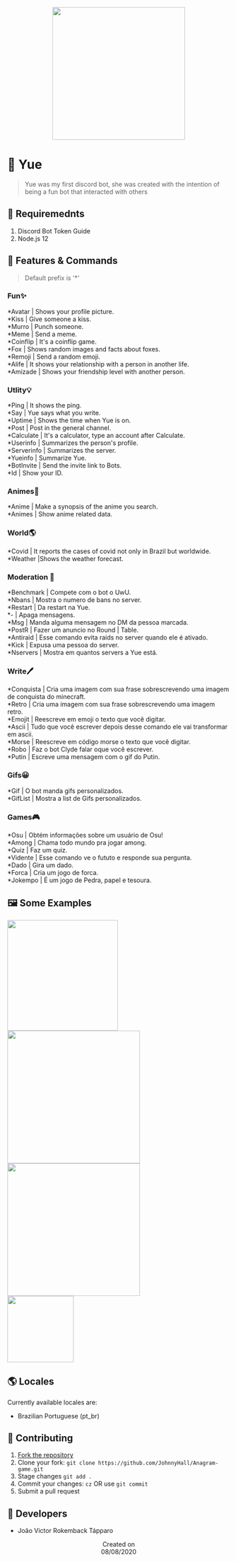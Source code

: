 <p align="center">
  <img src="https://i.imgur.com/ZSifSPK.png" height='300'/>
</p>

# 🍭 Yue
> Yue was my first discord bot, she was created with the intention of being a fun bot that interacted with others

## 📜 Requiremednts
1. Discord Bot Token Guide
2. Node.js 12

## 📝 Features & Commands
> Default prefix is '*'

### Fun✨
*Avatar | Shows your profile picture.<br>
*Kiss | Give someone a kiss.<br>
*Murro | Punch someone.<br>
*Meme | Send a meme.<br>
*Coinflip | It's a coinflip game.<br>
*Fox | Shows random images and facts about foxes.<br>
*Remoji | Send a random emoji.<br>
*Alife | It shows your relationship with a person in another life.<br>
*Amizade | Shows your friendship level with another person.<br>

### Utlity💡
*Ping | It shows the ping.<br>
*Say | Yue says what you write.<br>
*Uptime | Shows the time when Yue is on.<br>
*Post | Post in the general channel.<br>
*Calculate | It's a calculator, type an account after Calculate.<br>
*Userinfo | Summarizes the person's profile.<br>
*Serverinfo | Summarizes the server.<br>
*Yueinfo | Summarize Yue.<br>
*BotInvite | Send the invite link to Bots.<br>
*Id | Show your ID.<br>

### Animes🎌
*Anime | Make a synopsis of the anime you search.<br>
*Animes | Show anime related data.<br>

### World🌎
*Covid | It reports the cases of covid not only in Brazil but worldwide.<br>
*Weather |Shows the weather forecast.<br>

### Moderation 💬
*Benchmark | Compete com o bot o UwU.<br>
*Nbans | Mostra o numero de bans no server.<br>
*Restart | Da restart na Yue.<br>
*- | Apaga mensagens.<br>
*Msg | Manda alguma mensagem no DM da pessoa marcada.<br>
*PostR | Fazer um anuncio no Round | Table.<br>
*Antiraid | Esse comando evita raids no server quando ele é ativado.<br>
*Kick | Expusa uma pessoa do server.<br>
*Nservers | Mostra em quantos servers a Yue está.<br>

### Write🖊️
*Conquista | Cria uma imagem com sua frase sobrescrevendo uma imagem de conquista do minecraft.<br>
*Retro | Cria uma imagem com sua frase sobrescrevendo uma imagem retro.<br>
*Emojit | Reescreve em emoji o texto que você digitar.<br>
*Ascii | Tudo que você escrever depois desse comando ele vai transformar em ascii.<br>
*Morse | Reescreve em código morse o texto que você digitar.<br>
*Robo | Faz o bot Clyde falar oque você escrever.<br>
*Putin | Escreve uma mensagem com o gif do Putin.<br>

### Gifs😀
*Gif | O bot manda gifs personalizados.<br>
*GifList | Mostra a list de Gifs personalizados.<br>

### Games🎮
*Osu | Obtém informações sobre um usuário de Osu!<br>
*Among | Chama todo mundo pra jogar among.<br>
*Quiz | Faz um quiz.<br>
*Vidente | Esse comando ve o fututo e responde sua pergunta.<br>
*Dado | Gira um dado.<br>
*Forca | Cria um jogo de forca.<br>
*Jokempo | É um jogo de Pedra, papel e tesoura.<br>

## 🖼️ Some Examples
  <img src="https://i.imgur.com/PsxGxMN.png" height='250'/><br>
  <img src="https://i.imgur.com/mIt0IG5.png" height='300'/><br>
  <img src="https://i.imgur.com/LuRAABM.png" height='300'/><br>
  <img src="https://i.imgur.com/GeXmPiY.png" height='150'/>
  
## 🌎 Locales
Currently available locales are:
- Brazilian Portuguese (pt_br)

## 🤝 Contributing
1. [Fork the repository](https://github.com/JohnnyHall/Anagram-game/fork)
2. Clone your fork: `git clone https://github.com/JohnnyHall/Anagram-game.git`
3. Stage changes `git add .`
4. Commit your changes: `cz` OR use `git commit`
5. Submit a pull request

## 👤 Developers
 - João Victor Rokemback Tápparo

<p align="center">
  Created on <br>
  08/08/2020
</p>
